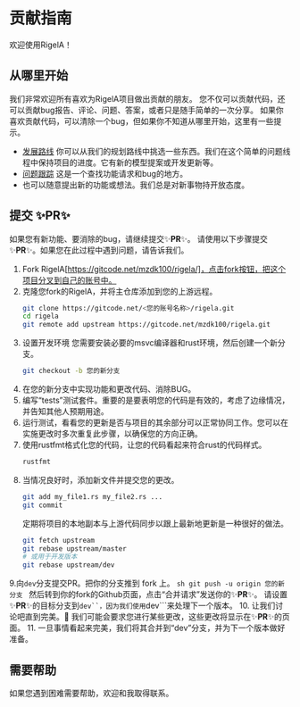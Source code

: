 # 贡献指南
欢迎使用RigelA！

## 从哪里开始
我们非常欢迎所有喜欢为RigelA项目做出贡献的朋友。
您不仅可以贡献代码，还可以贡献bug报告、评论、问题、答案，或者只是随手简单的一次分享。
如果你喜欢贡献代码，可以清除一个bug，但如果你不知道从哪里开始，这里有一些提示。
- [发展路线](https://gitcode.net/mzdk100/rigela/-/issues/1)
你可以从我们的规划路线中挑选一些东西。我们在这个简单的问题线程中保持项目的进度。它有新的模型提案或开发更新等。
- [问题跟踪](https://gitcode.net/mzdk100/rigela/-/issues/)
这是一个查找功能请求和bug的地方。
- 也可以随意提出新的功能或想法。我们总是对新事物持开放态度。

## 提交 ✨**PR**✨
如果您有新功能、要消除的bug，请继续提交✨**PR**✨。
请使用以下步骤提交✨**PR**✨。如果您在此过程中遇到问题，请告诉我们。
1. Fork RigelA[https://gitcode.net/mzdk100/rigela/]，点击fork按钮，把这个项目分叉到自己的账号中。
2. 克隆您fork的RigelA，并将主仓库添加到您的上游远程。
    ```sh
    git clone https://gitcode.net/<您的账号名称>/rigela.git
    cd rigela
    git remote add upstream https://gitcode.net/mzdk100/rigela.git
    ```
3. 设置开发环境
    您需要安装必要的msvc编译器和rust环境，然后创建一个新分支。
    ```sh
    git checkout -b 您的新分支
    ```
4. 在您的新分支中实现功能和更改代码、消除BUG。
5. 编写“tests”测试套件。重要的是要表明您的代码是有效的，考虑了边缘情况，并告知其他人预期用途。
6. 运行测试，看看您的更新是否与项目的其余部分可以正常协同工作。您可以在实施更改时多次重复此步骤，以确保您的方向正确。
7. 使用rustfmt格式化您的代码，让您的代码看起来符合rust的代码样式。
    ```sh
    rustfmt
    ```
8. 当情况良好时，添加新文件并提交您的更改。
    ```sh
    git add my_file1.rs my_file2.rs ...
    git commit
    ```
    定期将项目的本地副本与上游代码同步以跟上最新地更新是一种很好的做法。
    ```sh
    git fetch upstream
    git rebase upstream/master
    # 或用于开发版本
    git rebase upstream/dev
    ```
9.向``dev``分支提交PR。把你的分支推到 fork 上。
    ```sh
    git push -u origin 您的新分支
    ```
    然后转到你的fork的Github页面，点击“合并请求”发送你的✨**PR**✨。
    请设置✨**PR**✨的目标分支到`dev``，因为我们使用`dev```来处理下一个版本。
10. 让我们讨论吧直到完美。💪
    我们可能会要求您进行某些更改，这些更改将显示在✨**PR**✨的页面。
11. 一旦事情看起来完美，我们将其合并到“dev”分支，并为下一个版本做好准备。

## 需要帮助
如果您遇到困难需要帮助，欢迎和我取得联系。
